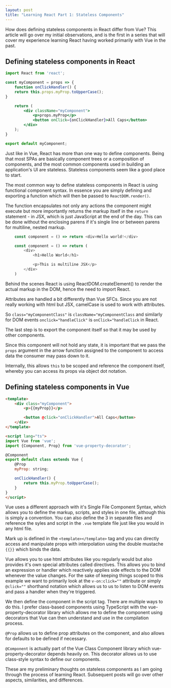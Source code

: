 ```yaml
---
layout: post
title: "Learning React Part 1: Stateless Components"
---
```

How does defining stateless components in React differ from Vue? This article will go over my initial observations, and is the first in a series that will cover my experience learning React having worked primarily with Vue in the past.

## Defining stateless components in React

```jsx
import React from 'react';

const myComponent = props => {
    function onClickHandler() {
    return this.props.myProp.toUpperCase();
}

    return (
        <div className="myComponent">
            <p>props.myProp</p>
            <button onClick={onClickHandler}>All Caps</button>
        </div>
    );
}

export default myComponent;
```

Just like in Vue, React has more than one way to define components. Being that most SPAs are basically component trees or a composition of components, and the most common components used in building an application's UI are stateless. Stateless components seem like a good place to start.

The most common way to define stateless components in React is using functional component syntax. In essence you are simply defining and exporting a function which will then be passed to ```ReactDOM.render()```.

The function encapsulates not only any actions the component might execute but more importantly returns the markup itself in the ```return``` statement - in JSX, which is just JavaScript at the end of the day. This can be done without the enclosing parens if it's single line or between parens for multiline, nested markup.

```JavaScript
    const component = () => return <div>Hello world!</div>
```

```JavaScript 
    const component = () => return (
        <div>
            <h1>Hello World</h1>

            <p>This is multiline JSX</p>
        </div>
    )
```

Behind the scenes React is using ReactDOM.createElement() to render the actual markup in the DOM, hence the need to import React.

Attributes are handled a bit differently than Vue SFCs. Since you are not really working with html but JSX, camelCase is used to work with attributes.

So ```class="myComponentClass"``` is ```className="myComponentClass``` and similarly for DOM events ```onclick="handleClick"``` is ```onClick="handleClick``` in React.

The last step is to export the component itself so that it may be used by other components. 

Since this component will not hold any state, it is important that we pass the ```props``` argument in the arrow function assigned to the component to access data the consumer may pass down to it.

Internally, this allows ```this``` to be scoped and reference the component itself, whereby you can access its props via object dot notation.

## Defining stateless components in Vue
```html
<template>
    <div class="myComponent">
        <p>{{myProp}}</p>

        <button @click="onClickHandler">All Caps</button>
    </div>
</template>

<script lang="ts">
import Vue from 'vue';
import {Component, Prop} from 'vue-property-decorator';

@Component
export default class extends Vue {
    @Prop
    myProp: string;

    onClickHandler() {
        return this.myProp.toUpperCase();
    }
}
</script>
```

Vue uses a different approach with it's Single File Component Syntax, which allows you to define the markup, scripts, and styles in one file, although this is simply a convention. You can also define the 3 in separate files and reference the syles and script in the ```.vue``` template file just like you would in any html file.

Mark up is defined in the ```<template></template>``` tag and you can directly access and manipulate props with interpolation using the double mustache ```{{}}``` which binds the data.

Vue allows you to use html attributes like you regularly would but also provides it's own special attributes called directives. This allows you to bind an expression or handler which reactively applies side effects to the DOM whenever the value changes.  For the sake of keeping things scoped to this example we want to primarily look at the ```v-on:click=""``` attribute or simply ```@click=""``` shorthand notation which allows us to us to listen to DOM events and pass a handler when they're triggered.

We then define the component in the script tag. There are multiple ways to do this. I prefer class-based components using TypeScript with the vue-property-decorator library which allows me to define the component using decorators that Vue can then understand and use in the compilation process.

```@Prop``` allows us to define prop attributes on the component, and also allows for defaults to be defined if necessary.

```@Component``` is actually part of the Vue Class Component library which vue-property-decorator depends heavily on. This decorator allows us to use class-style syntax to define our components.


These are my preliminary thoughts on stateless components as I am going through the process of learning React. Subsequent posts will go over other aspects, similarities, and differences.